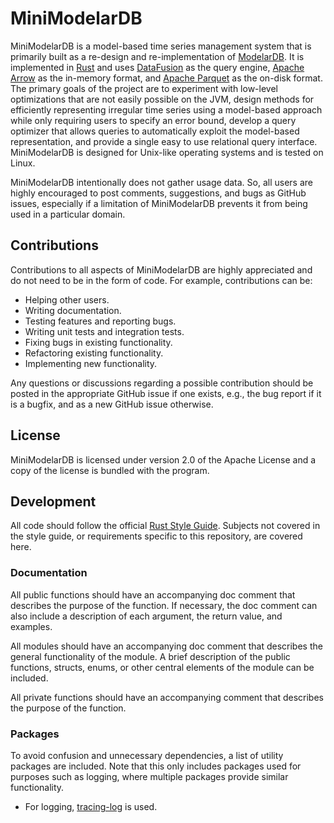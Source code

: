 # MiniModelarDB
MiniModelarDB is a model-based time series management system that is primarily
built as a re-design and re-implementation of
[ModelarDB](https://github.com/ModelarData/ModelarDB). It is implemented in
[Rust](https://www.rust-lang.org/) and uses
[DataFusion](https://github.com/apache/arrow-datafusion) as the query engine,
[Apache Arrow](https://github.com/apache/arrow-rs) as the in-memory format, and
[Apache Parquet](https://github.com/apache/arrow-rs) as the on-disk format. The
primary goals of the project are to experiment with low-level optimizations
that are not easily possible on the JVM, design methods for efficiently
representing irregular time series using a model-based approach while only
requiring users to specify an error bound, develop a query optimizer that
allows queries to automatically exploit the model-based representation, and
provide a single easy to use relational query interface. MiniModelarDB is
designed for Unix-like operating systems and is tested on Linux.

MiniModelarDB intentionally does not gather usage data. So, all users are highly
encouraged to post comments, suggestions, and bugs as GitHub issues, especially
if a limitation of MiniModelarDB prevents it from being used in a particular domain.

## Contributions
Contributions to all aspects of MiniModelarDB are highly appreciated and do not
need to be in the form of code. For example, contributions can be:

- Helping other users.
- Writing documentation.
- Testing features and reporting bugs.
- Writing unit tests and integration tests.
- Fixing bugs in existing functionality.
- Refactoring existing functionality.
- Implementing new functionality.

Any questions or discussions regarding a possible contribution should be posted
in the appropriate GitHub issue if one exists, e.g., the bug report if it is a
bugfix, and as a new GitHub issue otherwise.

## License
MiniModelarDB is licensed under version 2.0 of the Apache License and a copy of the
license is bundled with the program.

## Development
All code should follow the official [Rust Style Guide](https://github.com/rust-dev-tools/fmt-rfcs/blob/master/guide/guide.md). 
Subjects not covered in the style guide, or requirements specific to this repository, are covered here. 

### Documentation
All public functions should have an accompanying doc comment that describes the purpose of the function. If necessary, 
the doc comment can also include a description of each argument, the return value, and examples.

All modules should have an accompanying doc comment that describes the general functionality of the module. A brief description 
of the public functions, structs, enums, or other central elements of the module can be included.

All private functions should have an accompanying comment that describes the purpose of the function.

### Packages
To avoid confusion and unnecessary dependencies, a list of utility packages are included. Note that this only includes packages
used for purposes such as logging, where multiple packages provide similar functionality.

- For logging, [tracing-log](https://crates.io/crates/tracing-log) is used.